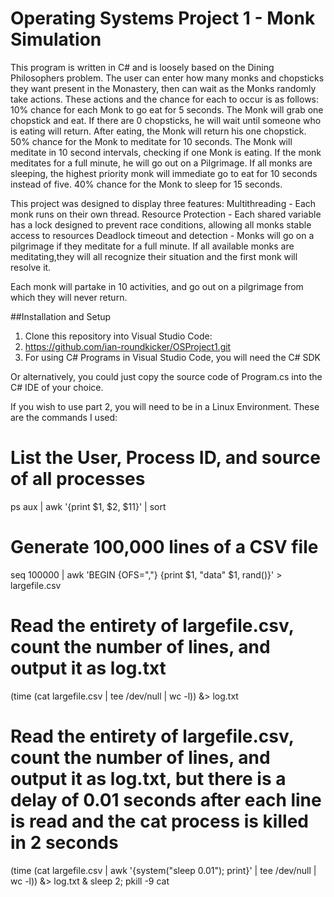 # Operating Systems Project 1 - Monk Simulation
This program is written in C# and is loosely based on the Dining Philosophers problem. The user can enter how many monks and chopsticks they want present in the Monastery, then can wait as the Monks randomly take actions.
These actions and the chance for each to occur is as follows:
10% chance for each Monk to go eat for 5 seconds. The Monk will grab one chopstick and eat. If there are 0 chopsticks, he will wait until someone who is eating will return. After eating, the Monk will return his one chopstick.
50% chance for the Monk to meditate for 10 seconds. The Monk will meditate in 10 second intervals, checking if one Monk is eating. If the monk meditates for a full minute, he will go out on a Pilgrimage. If all monks are sleeping, the highest priority monk will immediate go to eat for 10 seconds instead of five.
40% chance for the Monk to sleep for 15 seconds.

This project was designed to display three features:
Multithreading - Each monk runs on their own thread.
Resource Protection - Each shared variable has a lock designed to prevent race conditions, allowing all monks stable access to resources
Deadlock timeout and detection - Monks will go on a pilgrimage if they meditate for a full minute. If all available monks are meditating,they will all recognize their situation and the first monk will resolve it.

Each monk will partake in 10 activities, and go out on a pilgrimage from which they will never return.

##Installation and Setup
1. Clone this repository into Visual Studio Code:
2. https://github.com/ian-roundkicker/OSProject1.git
3. For using C# Programs in Visual Studio Code, you will need the C# SDK

Or alternatively, you could just copy the source code of Program.cs into the C# IDE of your choice.


If you wish to use part 2, you will need to be in a Linux Environment.
These are the commands I used:
# List the User, Process ID, and source of all processes
ps aux | awk '{print $1, $2, $11}' | sort
# Generate 100,000 lines of a CSV file
seq 100000 | awk 'BEGIN {OFS=","} {print $1, "data" $1, rand()}' > largefile.csv
# Read the entirety of largefile.csv, count the number of lines, and output it as log.txt
(time (cat largefile.csv | tee /dev/null | wc -l)) &> log.txt
# Read the entirety of largefile.csv, count the number of lines, and output it as log.txt, but there is a delay of 0.01 seconds after each line is read and the cat process is killed in 2 seconds
(time (cat largefile.csv | awk '{system("sleep 0.01"); print}' | tee /dev/null | wc -l)) &> log.txt & sleep 2; pkill -9 cat
